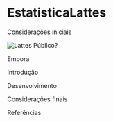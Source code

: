 # EstatisticaLattes

Considerações iniciais

<img src="EstatisticaLattes/img/lattes.jpg" alt="Lattes Público?">

Embora 

Introdução



Desenvolvimento



Considerações finais 



Referências

